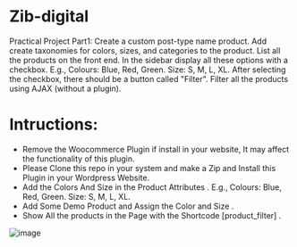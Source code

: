 # Zib-digital
Practical Project
Part1:
Create a custom post-type name product.
Add create taxonomies for colors, sizes, and categories to the product.
List all the products on the front end.
In the sidebar display all these options with a checkbox.
E.g., Colours: Blue, Red, Green. Size: S, M, L, XL.
After selecting the checkbox, there should be a button called "Filter".
Filter all the products using AJAX (without a plugin).

# Intructions:
- Remove the Woocommerce Plugin if install in your website, It may affect the functionality of this plugin.
- Please Clone this repo in your system and make a Zip and Install this Plugin in your Wordpress Website.
- Add the Colors And Size in the Product Attributes . E.g., Colours: Blue, Red, Green. Size: S, M, L, XL.
- Add Some Demo Product and Assign the Color and Size .
-  Show All the products in the Page with the Shortcode [product_filter] .
  
  
![image](https://github.com/Mayurkhuman07/Zib-digital/assets/55486930/3e7f9407-680c-40cd-98d7-44902997b5ef)
